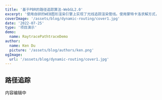 ```yaml
---
title: '基于PBR的路径追踪算法-WebGL2.0'
excerpt: '使用自研的WEB图形渲染引擎上实现了光线追踪渲染管线。使用蒙特卡洛求解方式，在Web端用WebGL2.0图形API，两个FBO复现基于PBR路径追踪算法'
coverImage: '/assets/blog/dynamic-routing/cover1.jpg'
date: '2022-07-25'
type: '项目演示'
demo:
  name: RaytracePathtraceDemo
author:
  name: Ken Du
  picture: '/assets/blog/authors/ken.png'
ogImage:
  url: '/assets/blog/dynamic-routing/cover1.jpg'
---
```




## 路径追踪

内容编辑中